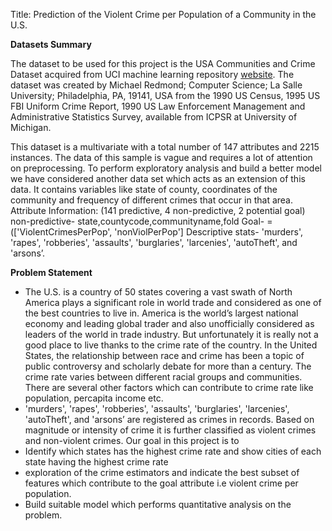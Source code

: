 Title: Prediction of the Violent Crime per Population of a Community in the U.S.

**Datasets Summary**

The dataset to be used for this project is the USA Communities and Crime Dataset acquired from UCI machine learning repository [website](https://archive.ics.uci.edu/ml/datasets/Communities+and+Crime+Unnormalized). The dataset was created by Michael Redmond; Computer Science; La Salle University; Philadelphia, PA, 19141, USA from the 1990 US Census, 1995 US FBI Uniform Crime Report, 1990 US Law Enforcement Management and Administrative Statistics Survey, available from ICPSR at University of Michigan.

This dataset is a multivariate with a total number of 147 attributes and 2215 instances. The data of this sample is vague and requires a lot of attention on preprocessing. To perform exploratory analysis and build a better model we have considered another data set which acts as an extension of this data. It contains variables like state of county, coordinates of the community and frequency of different crimes that occur in that area.
Attribute Information: (141 predictive, 4 non-predictive, 2 potential goal)
non-predictive- state,countycode,communityname,fold
Goal- =(['ViolentCrimesPerPop', 'nonViolPerPop']
Descriptive stats- 'murders', 'rapes', 'robberies', 'assaults', 'burglaries', 'larcenies', 'autoTheft', and 'arsons’.

**Problem Statement**
- The U.S. is a country of 50 states covering a vast swath of North America plays a significant role in world trade and considered as one of the best countries to live in. America is the world’s largest national economy and leading global trader and  also unofficially considered as leaders of the world in trade industry. But unfortunately it is really not a good place to live thanks to the crime rate of the country. In the United States, the relationship between race and crime has been a topic of public controversy and scholarly debate for more than a century. The crime rate varies between different racial groups and communities. There are several other factors which can contribute to crime rate like population, percapita income etc. 
-	'murders', 'rapes', 'robberies', 'assaults', 'burglaries', 'larcenies', 'autoTheft', and 'arsons’ are registered as crimes in records. Based on magnitude or intensity of crime it is further classified as violent crimes and non-violent crimes. Our goal in this project is to 
- Identify which states has the highest crime rate and show cities of each state having the highest crime rate
- exploration of the crime estimators and indicate the best subset of features which contribute to the goal attribute i.e violent crime per population.
- Build suitable model which performs quantitative analysis on the problem.
